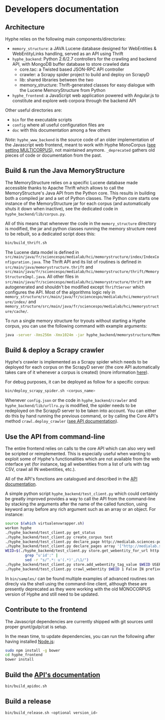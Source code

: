# Developers documentation

## Architecture

Hyphe relies on the following main components/directories:

- `memory_structure`: a JAVA Lucene database designed for WebEntities & WebEntityLinks handling, served as an API using Thrift
- `hyphe_backend`: Python 2.6/2.7 controllers for the crawling and backend API, with MongoDB buffer database to store crawled data
  + core.tac: a Twisted based JSON-RPC API controller
  + crawler: a Scrapy spider project to build and deploy on ScrapyD
  + lib: shared libraries between the two
  + memory_structure: Thrift-generated classes for easy dialogue with the Lucene MemoryStructure from Python
- `hyphe_frontend`: a JavaScript web application powered with Angular.js to constitute and explore web corpora through the backend API

Other useful directories are:
- `bin` for the executable scripts
- `config` where all useful configuration files are
- `doc` with this documentation among a few others

_Note:_ `hyphe_www_backend` is the source code of an older implementation of the Javascript web frontend, meant to work with Hyphe MonoCorpus ([see setting MULTICORPUS](config.md)), not maintained anymore. `_deprecated` gathers old pieces of code or documentation from the past.


## Build & run the Java MemoryStructure

The MemoryStructure relies on a specific Lucene database made accessible thanks to Apache Thrift which allows to call the MemoryStructure's Java API from the Python core. This results in building both a compiled jar and a set of Python classes. The Python core starts one instance of the MemoryStructure jar for each corpus (and automatically shuts it down when inactive), see the dedicated code in `hyphe_backend/lib/corpus.py`.

All of this means that whenever the code in the `memory_structure` directory is modified, the jar and python classes running the memory structure need to be rebuilt, so a dedicated script does this:
```bash
bin/build_thrift.sh
```

The Lucene data model is defined in `src/main/java/fr/sciencespo/medialab/hci/memorystructure/index/IndexConfiguration.java`.
The Thrift API and its list of routines is defined in `src/main/java/memorystructure.thrift` and `src/main/java/fr/sciencespo/medialab/hci/memorystructure/thrift/MemoryStructureImpl.java`. All other files in `src/main/java/fr/sciencespo/medialab/hci/memorystructure/thrift` are autogenerated and shouldn't be modified except `ThriftServer` which configures the API.
Most of the algorithms logic rely in `memory_structure/src/main/java/fr/sciencespo/medialab/hci/memorystructure/index/` and `memory_structure/src/main/java/fr/sciencespo/medialab/hci/memorystructure/cache/`.

To run a single memory structure for tryouts without starting a Hyphe corpus, you can use the following command with example arguments:
```bash
java -server -Xms256m -Xmx1024m -jar hyphe_backend/memorystructure/MemoryStructureExecutable.jar log.level=DEBUG thrift.port=13500 corpus=TEST
```


## Build & deploy a Scrapy crawler

Hyphe's crawler is implemented as a Scrapy spider which needs to be deployed for each corpus on the ScrapyD server (the core API automatically takes care of it whenever a corpus is created) (more information [here](https://github.com/medialab/Hypertext-Corpus-Initiative/wiki/Scrapy-implementation-proposal)).

For debug purposes, it can be deployed as follow for a specific corpus:
```bash
bin/deploy_scrapy_spider.sh <corpus_name>
```

Whenever `config.json` or the code in `hyphe_backend/crawler` and `hyphe_backend/lib/urllru.py` is modified, the spider needs to be redeployed on the ScrapyD server to be taken into account. You can either do this by hand running the previous command, or by calling the Core API's method `crawl.deploy_crawler` ([see API documentation](api.md#commands-for-namespace-crawl)).


## Use the API from command-line

The entire frontend relies on calls to the core API which can also very well be scripted or reimplemented. This is especially useful when wanting to exploit some of Hyphe's functionalities which are not available from the web interface yet (for instance, tag all webentities from a list of urls with tag CSV, crawl all IN webentities, etc.).

All of the API's fonctions are catalogued and described in the [API documentation](api.md).

A simple python script `hyphe_backend/test_client.py` which could certainly be greatly improved provides a way to call the API from the command-line by stacking the arguments after the name of the called function, using keyword array before any rich argument such as an array or an object. For instance:

```bash
source $(which virtualenvwrapper.sh)
workon hyphe
./hyphe_backend/test_client.py get_status
./hyphe_backend/test_client.py create_corpus test
./hyphe_backend/test_client.py declare_page http://medialab.sciences-po.fr test
./hyphe_backend/test_client.py declare_pages array '["http://medialab.sciences-po.fr", "http://www.sciences-po.fr"]' test
WEID=$(./hyphe_backend/test_client.py store.get_webentity_for_url http://medialab.sciences-po.fr test |
         grep "u'id':" |
         sed -r "s/^.*: u'(.*)',/\1/")
./hyphe_backend/test_client.py store.add_webentity_tag_value $WEID USER MyTags GreatValue test
./hyphe_backend/test_client.py crawl_webentity $WEID 1 False IN prefixes array '{}' test
```

In `bin/samples/` can be found multiple examples of advanced routines ran direcly via the shell using the command-line client, although these are presently deprecated as they were working with the old MONOCORPUS version of Hyphe and still need to be updated.


## Contribute to the frontend

The Javascript dependencies are currently shipped with git sources until proper grunt/gulp/cat is setup.

In the mean time, to update dependencies, you can run the following after having installed [Node.js](https://nodejs.org/download/):
```bash
sudo npm install -g bower
cd hyphe_frontend
bower install
```


## Build the [API's documentation](api.md)

```bash
bin/build_apidoc.sh
```


## Build a release

```bash
bin/build_release.sh <optional version_id>
```

